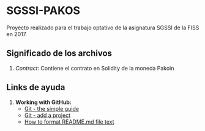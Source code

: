 # SGSSI-PAKOS
Proyecto realizado para el trabajo optativo de la asignatura SGSSI de la FISS en 2017.
## Significado de los archivos
1. _Contract_: Contiene el contrato en Solidity de la moneda Pakoin

## Links de ayuda
1. __Working with GitHub:__
   - [Git - the simple guide](http://rogerdudler.github.io/git-guide/)
   - [Git - add a project](https://help.github.com/articles/adding-an-existing-project-to-github-using-the-command-line/)
   - [How to format README.md file text](https://help.github.com/articles/basic-writing-and-formatting-syntax/)
